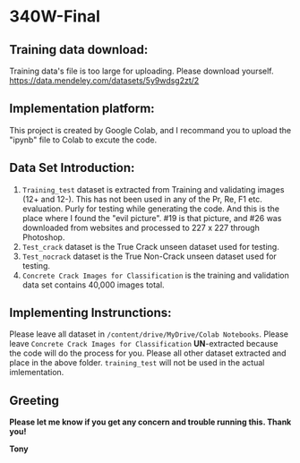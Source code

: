 # 340W-Final

## Training data download:
Training data's file is too large for uploading. Please download yourself.
https://data.mendeley.com/datasets/5y9wdsg2zt/2


## Implementation platform:
This project is created by Google Colab, and I recommand you to upload the "ipynb" file to Colab to excute the code.

## Data Set Introduction:
1. `Training_test` dataset is extracted from Training and validating images (12+ and 12-). This has not been used in any of the Pr, Re, F1 etc. evaluation. Purly for testing while generating the code. And this is the place where I found the "evil picture". #19 is that picture, and #26 was downloaded from websites and processed to 227 x 227 through Photoshop.
2. `Test_crack` dataset is the True Crack unseen dataset used for testing.
3. `Test_nocrack` dataset is the True Non-Crack unseen dataset used for testing.
4. `Concrete Crack Images for Classification` is the training and validation data set contains 40,000 images total.

## Implementing Instrunctions:
Please leave all dataset in `/content/drive/MyDrive/Colab Notebooks`.
Please leave `Concrete Crack Images for Classification` **UN**-extracted because the code will do the process for you.
Please all other dataset extracted and place in the above folder. `training_test` will not be used in the actual imlementation. 


## Greeting
**Please let me know if you get any concern and trouble running this. Thank you!**



**Tony**
